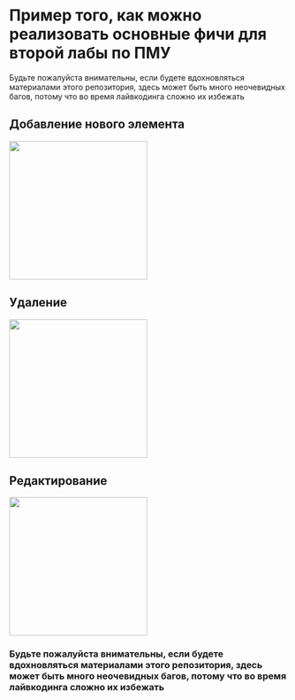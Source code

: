 # Пример того, как можно реализовать основные фичи для второй лабы по ПМУ
Будьте пожалуйста внимательны, если будете вдохновляться материалами этого репозитория, здесь может быть много неочевидных багов, потому что во время лайвкодинга сложно их избежать

## Добавление нового элемента
<img src="https://s9.gifyu.com/images/DOBAVLENIE.gif" width="250"/>

## Удаление
<img src="https://s9.gifyu.com/images/UDALENIE.gif" width="250"/>

## Редактирование
<img src="https://s9.gifyu.com/images/REDAKTIROANIE.gif" width="250"/>

### Будьте пожалуйста внимательны, если будете вдохновляться материалами этого репозитория, здесь может быть много неочевидных багов, потому что во время лайвкодинга сложно их избежать
